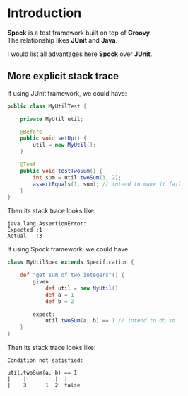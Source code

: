 # Introduction

**Spock** is a test framework built on top of **Groovy**.  
The relationship likes **JUnit** and **Java**.

I would list all advantages here **Spock** over **JUnit**.

## More explicit stack trace
If using JUnit framework, we could have:
```java
public class MyUtilTest {

    private MyUtil util;

    @Before
    public void setUp() {
        util = new MyUtil();
    }

    @Test
    public void testTwoSum() {
        int sum = util.twoSum(1, 2);
        assertEquals(1, sum); // intend to make it fail
    }
}
```

Then its stack trace looks like:
```
java.lang.AssertionError: 
Expected :1
Actual   :3
```

If using Spock framework, we could have:
```groovy
class MyUtilSpec extends Specification {

    def "get sum of two integers"() {
        given:
            def util = new MyUtil()
            def a = 1
            def b = 2

        expect:
            util.twoSum(a, b) == 1 // intend to do so
    }
}
```

Then its stack trace looks like:
```
Condition not satisfied:

util.twoSum(a, b) == 1
|    |      |  |  |
|    3      1  2  false
```
